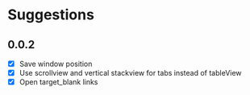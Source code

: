 # Suggestions

## 0.0.2
- [x] Save window position
- [x] Use scrollview and vertical stackview for tabs instead of tableView
- [x] Open target_blank links 
